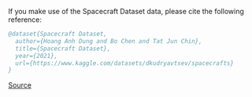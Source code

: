 If you make use of the Spacecraft Dataset data, please cite the following reference:

``` bibtex 
@dataset{Spacecraft Dataset,
  author={Hoang Anh Dung and Bo Chen and Tat Jun Chin},
  title={Spacecraft Dataset},
  year={2021},
  url={https://www.kaggle.com/datasets/dkudryavtsev/spacecrafts}
}
```

[Source](https://www.kaggle.com/datasets/dkudryavtsev/spacecrafts)